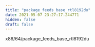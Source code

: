 ```yaml
---
title: "package_feeds_base_rtl8192du"
date: 2021-05-07 23:27:17.244771
hidden: false
draft: false
---
```


x86/64/package_feeds_base_rtl8192du

